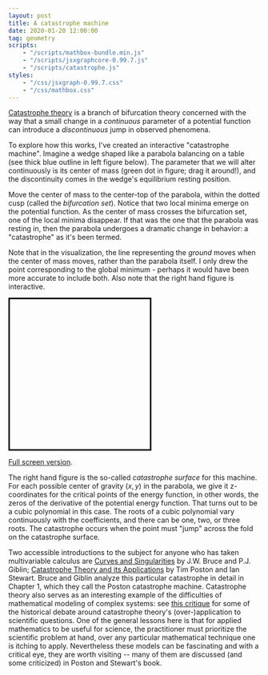 ```yaml
---
layout: post
title: A catastrophe machine
date: 2020-01-20 12:00:00
tag: geometry
scripts:
    - "/scripts/mathbox-bundle.min.js"
    - "/scripts/jsxgraphcore-0.99.7.js"
    - "/scripts/catastrophe.js"
styles:
    - "/css/jsxgraph-0.99.7.css"
    - "/css/mathbox.css"
---
```


[Catastrophe theory](https://en.wikipedia.org/wiki/Catastrophe_theory) is a branch of bifurcation theory concerned with the way that a small change in a _continuous_ parameter of a potential function can introduce a _discontinuous_ jump in observed phenomena.

To explore how this works, I've created an interactive "catastrophe machine". Imagine a wedge shaped like a parabola balancing on a table (see thick blue outline in left figure below). The parameter that we will alter continuously is its center of mass (green dot in figure; drag it around!), and the discontinuity comes in the wedge's equilibrium resting position. 

Move the center of mass to the center-top of the parabola, within the dotted cusp (called the _bifurcation set_). Notice that two local minima emerge on the potential function. As the center of mass crosses the bifurcation set, one of the local minima disappear. If that was the one that the parabola was resting in, then the parabola undergoes a dramatic change in behavior: a "catastrophe" as it's been termed.

Note that in the visualization, the line representing the _ground_ moves when the center of mass moves, rather than the parabola itself. I only drew the point corresponding to the global minimum - perhaps it would have been more accurate to include both. Also note that the right hand figure is interactive.

<div style="display: flex; width: 600px; margin: 3px auto; justify-content:space-between">
<div id="control" style="flex:0 1 auto;width:280px;height:300px;border: 3px solid black"></div>
<div id="catastrophe-surface" style="flex:0 1 auto;width:280px;height:300px;border: none;"></div>
</div>

[Full screen version](/html/fullscreen/catastrophe). 

The right hand figure is the so-called _catastrophe surface_ for this machine. For each possible center of gravity $(x, y)$ in the parabola, we give it z-coordinates for the critical points of the energy function, in other words, the zeros of the derivative of the potential energy function. That turns out to be a cubic polynomial in this case. The roots of a cubic polynomial vary continuously with the coefficients, and there can be one, two, or three roots. The catastrophe occurs when
the point must "jump" across the fold on the catastrophe surface.

Two accessible introductions to the subject for anyone who has taken multivariable calculus are [Curves and Singularities](https://www.amazon.com/Curves-Singularities-Geometrical-Introduction-Singularity/dp/0521429994) by J.W. Bruce and P.J. Giblin; [Catastrophe Theory and its Applications](https://store.doverpublications.com/048669271x.html) by Tim Poston and Ian Stewart. Bruce and Giblin analyze this particular catastrophe in detail in Chapter 1, which they call the Poston catastrophe machine. Catastrophe theory also serves as an interesting example of the difficulties of mathematical modeling of complex systems: see [this critique](http://faculty.washington.edu/etsb/402W12/materials/Zahler_Sussman_claims_and_accomplishments_of_applied_catastrophe_nature_77.pdf) for some of the historical debate around catastrophe theory's (over-)application to scientific questions. One of the general lessons here is that for applied mathematics to be useful for science, the practitioner must prioritize the scientific problem at hand, over any particular mathematical technique one is itching to apply. Nevertheless these models can be fascinating and with a critical eye, they are worth visiting -- many of them are discussed (and some criticized) in Poston and Stewart's book.
